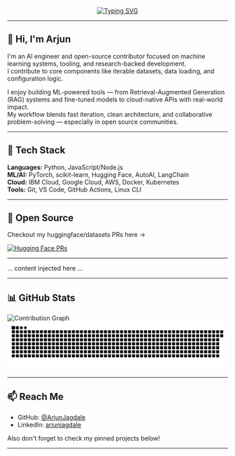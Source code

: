 <div align="center">

[![Typing SVG](https://readme-typing-svg.demolab.com?font=Fira+Code&weight=700&size=25&pause=1000&color=7AA2F7&center=true&vCenter=true&width=500&lines=I+am+an+AI+Engineer)](https://git.io/typing-svg)

</div>

---

## 👋 Hi, I'm Arjun

I'm an AI engineer and open-source contributor focused on machine learning systems, tooling, and research-backed development.  
I contribute to core components like iterable datasets, data loading, and configuration logic.

I enjoy building ML-powered tools — from Retrieval-Augmented Generation (RAG) systems and fine-tuned models to cloud-native APIs with real-world impact.  
My workflow blends fast iteration, clean architecture, and collaborative problem-solving — especially in open source communities.

---

## 🧰 Tech Stack

**Languages:** Python, JavaScript/Node.js  
**ML/AI:** PyTorch, scikit-learn, Hugging Face, AutoAI, LangChain  
**Cloud:** IBM Cloud, Google Cloud, AWS, Docker, Kubernetes  
**Tools:** Git, VS Code, GitHub Actions, Linux CLI  

---

## 🚀 Open Source
Checkout my huggingface/datasets PRs here ->

[![Hugging Face PRs](https://img.shields.io/badge/HuggingFace-My%20Pull%20Requests-7aa2f7?logo=github&logoColor=white&labelColor=1a1b26)](https://github.com/huggingface/datasets/pulls?q=is%3Apr+author%3AArjunJagdale)


---
<!-- PRS:START -->
... content injected here ...
<!-- PRS:END -->

---
## 📊 GitHub Stats

<img src="https://github-readme-activity-graph.vercel.app/graph?username=ArjunJagdale&theme=tokyo-night&bg_color=0d1117&color=7aa2f7&line=7aa2f7&point=ffffff&hide_border=true&area=true&custom_title=Contribution%20Graph" alt="Contribution Graph" />

<div align="center">

<img src="https://github.com/ArjunJagdale/ArjunJagdale/blob/output/github-contribution-grid-snake-dark.svg?palette=github-dark" />

</div>

---

## 📫 Reach Me
- GitHub: [@ArjunJagdale](https://github.com/ArjunJagdale)
- LinkedIn: [arjunjagdale](https://linkedin.com/in/arjun-jagdale)

Also don't forget to check my pinned projects below!

---
